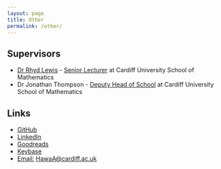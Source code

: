 ```yaml
---
layout: page
title: Other
permalink: /other/
---
```


## Supervisors

* [Dr Rhyd Lewis](http://www.rhydlewis.eu) - [Senior Lecturer](http://www.cardiff.ac.uk/people/view/98657-lewis-rhyd) at Cardiff University School of Mathematics
* Dr Jonathan Thompson - [Deputy Head of School](http://www.cardiff.ac.uk/people/view/98669-thompson-jonathan) at Cardiff University School of Mathematics

## Links

* [GitHub](https://github.com/asyllh)
* [LinkedIn](https://www.linkedin.com/in/asylhawa/)
* [Goodreads](https://www.goodreads.com/user/show/27300675-asyl)
* [Keybase](https://keybase.io/asylhawa)
* [Email:](mailto:HawaA@cardiff.ac.uk) HawaA@cardiff.ac.uk
